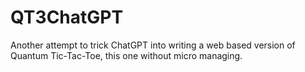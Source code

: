 # QT3ChatGPT
Another attempt to trick ChatGPT into writing a web based version of Quantum Tic-Tac-Toe, this one without micro managing.
